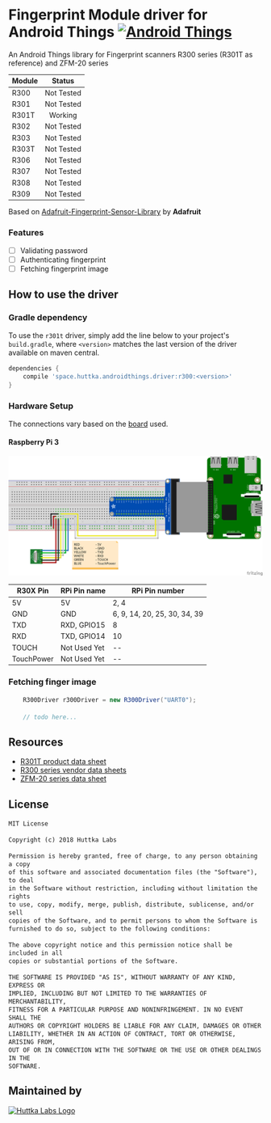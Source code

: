Fingerprint Module driver for Android Things [![Android Things](https://img.shields.io/badge/android--things-0.6.1--devpreview-red.svg)](https://developer.android.com/things/preview/releases.html#preview-6-1)
==================================================

An Android Things library for Fingerprint scanners R300 series (R301T as reference) and ZFM-20 series

| Module | Status      | 
| ------ | :---------: |
| R300   | Not Tested  |
| R301   | Not Tested  |
| R301T  | Working     |
| R302   | Not Tested  |
| R303   | Not Tested  |
| R303T  | Not Tested  |
| R306   | Not Tested  |
| R307   | Not Tested  |
| R308   | Not Tested  |
| R309   | Not Tested  |

Based on [Adafruit-Fingerprint-Sensor-Library](https://github.com/adafruit/Adafruit-Fingerprint-Sensor-Library) by **Adafruit**

### Features
- [ ] Validating password
- [ ] Authenticating fingerprint
- [ ] Fetching fingerprint image

How to use the driver
---------------------

### Gradle dependency

To use the `r301t` driver, simply add the line below to your project's `build.gradle`, where `<version>` matches the last version of the driver available on maven central.
```groovy
dependencies {
    compile 'space.huttka.androidthings.driver:r300:<version>'
}
```
### Hardware Setup

The connections vary based on the [board](https://developer.android.com/things/hardware/index.html) used.

#### Raspberry Pi 3
![Connection Wiring](assets/connection.png)

| R30X Pin   | RPi Pin name | RPi Pin number               |
| ---------- | ------------ | ---------------------------- |
| 5V         | 5V           | 2, 4                         |
| GND        | GND          | 6, 9, 14, 20, 25, 30, 34, 39 |
| TXD        | RXD, GPIO15  | 8                            |
| RXD        | TXD, GPIO14  | 10                           |
| TOUCH      | Not Used Yet | --                           |
| TouchPower | Not Used Yet | --                           |

### Fetching finger image
```java
    R300Driver r300Driver = new R300Driver("UART0");
    
    // todo here...
```

Resources
---------

* [R301T product data sheet](assets/R301T%20fingerprint%20module%20user%20manual.pdf)
* [R300 series vendor data sheets](https://www.dropbox.com/sh/orprmb3bgb6lqb6/AACpiIXOF91R7-RQ9OkD4JXha?dl=0)
* [ZFM-20 series data sheet](https://cdn-shop.adafruit.com/datasheets/ZFM+user+manualV15.pdf)

License
-------

    MIT License

    Copyright (c) 2018 Huttka Labs

    Permission is hereby granted, free of charge, to any person obtaining a copy
    of this software and associated documentation files (the "Software"), to deal
    in the Software without restriction, including without limitation the rights
    to use, copy, modify, merge, publish, distribute, sublicense, and/or sell
    copies of the Software, and to permit persons to whom the Software is
    furnished to do so, subject to the following conditions:

    The above copyright notice and this permission notice shall be included in all
    copies or substantial portions of the Software.

    THE SOFTWARE IS PROVIDED "AS IS", WITHOUT WARRANTY OF ANY KIND, EXPRESS OR
    IMPLIED, INCLUDING BUT NOT LIMITED TO THE WARRANTIES OF MERCHANTABILITY,
    FITNESS FOR A PARTICULAR PURPOSE AND NONINFRINGEMENT. IN NO EVENT SHALL THE
    AUTHORS OR COPYRIGHT HOLDERS BE LIABLE FOR ANY CLAIM, DAMAGES OR OTHER
    LIABILITY, WHETHER IN AN ACTION OF CONTRACT, TORT OR OTHERWISE, ARISING FROM,
    OUT OF OR IN CONNECTION WITH THE SOFTWARE OR THE USE OR OTHER DEALINGS IN THE
    SOFTWARE.

Maintained by
-------------
[![Huttka Labs Logo](assets/logo.png)](http://huttka.space)
